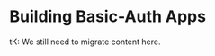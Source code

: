 # <span class="jumptarget"> Building Basic-Auth Apps </span>

<aside class="notice">
tK: We still need to migrate content here. 
</aside>
